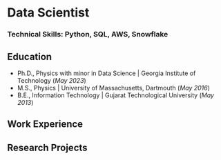 # Data Scientist

### Technical Skills: Python, SQL, AWS, Snowflake

## Education
- Ph.D., Physics with minor in Data Science | Georgia Institute of Technology (_May 2023_)
- M.S., Physics | University of Massachusetts, Dartmouth (_May 2016_)
- B.E., Information Technology | Gujarat Technological University (_May 2013_)

## Work Experience

## Research Projects
